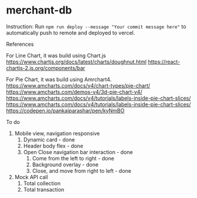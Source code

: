# merchant-db

Instruction:
Run `npm run deploy --message "Your commit message here"` to automatically push to remote and deployed to vercel. 


References

For Line Chart, it was build using Chart.js
https://www.chartjs.org/docs/latest/charts/doughnut.html
https://react-chartjs-2.js.org/components/bar

For Pie Chart, it was build using Amrchart4.  
https://www.amcharts.com/docs/v4/chart-types/pie-chart/
https://www.amcharts.com/demos-v4/3d-pie-chart-v4/
https://www.amcharts.com/docs/v4/tutorials/labels-inside-pie-chart-slices/
https://www.amcharts.com/docs/v4/tutorials/labels-inside-pie-chart-slices/
https://codepen.io/pankajparashar/pen/kyNmBO 


To do
1. Mobile view, navigation responsive
   1. Dynamic card - done
   2. Header body flex - done
   3. Open Close navigation bar interaction - done
      1. Come from the left to right - done
      2. Background overlay - done
      3. Close, and move from right to left - done
2. Mock API call
   1. Total collection
   2. Total transaction